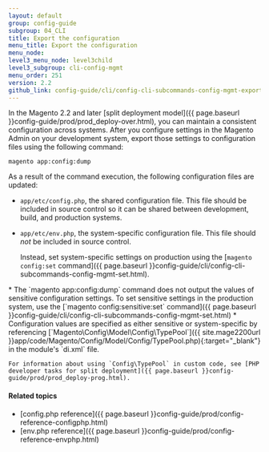 ```yaml
---
layout: default
group: config-guide 
subgroup: 04_CLI
title: Export the configuration
menu_title: Export the configuration
menu_node: 
level3_menu_node: level3child
level3_subgroup: cli-config-mgmt
menu_order: 251
version: 2.2
github_link: config-guide/cli/config-cli-subcommands-config-mgmt-export.md
---
```


In the Magento 2.2 and later [split deployment model]({{ page.baseurl }}config-guide/prod/prod_deploy-over.html), you can maintain a consistent configuration across systems. After you configure settings in the Magento Admin on your development system, export those settings to configuration files using the following command:

    magento app:config:dump

As a result of the command execution, the following configuration files are updated:

*	`app/etc/config.php`, the shared configuration file. This file should be included in source control so it can be shared between development, build, and production systems.
*	`app/etc/env.php`, the system-specific configuration file. This file should _not_ be included in source control. 

	Instead, set system-specific settings on production using the [`magento config:set` command]({{ page.baseurl }}config-guide/cli/config-cli-subcommands-config-mgmt-set.html).

<div class="bs-callout bs-callout-warning" id="warning" markdown="1">
*	The `magento app:config:dump` command does not output the values of sensitive configuration settings. To set sensitive settings in the production system, use the [`magento config:sensitive:set` command]({{ page.baseurl }}config-guide/cli/config-cli-subcommands-config-mgmt-set.html)
*	Configuration values are specified as either sensitive or system-specific by referencing [`Magento\Config\Model\Config\TypePool`]({{ site.mage2200url }}app/code/Magento/Config/Model/Config/TypePool.php){:target="_blank"} in the module's `di.xml` file.

	For information about using `Config\TypePool` in custom code, see [PHP developer tasks for split deployment]({{ page.baseurl }}config-guide/prod/prod_deploy-prog.html).
</div>

#### Related topics
*	[config.php reference]({{ page.baseurl }}config-guide/prod/config-reference-configphp.html)
*	[env.php reference]({{ page.baseurl }}config-guide/prod/config-reference-envphp.html)